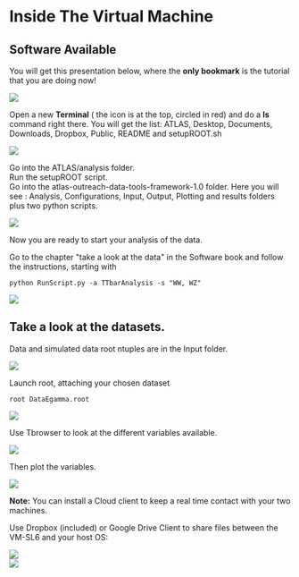 # Inside The Virtual Machine


## Software Available

You will get this presentation below, where the **only bookmark** is the tutorial that you are doing now! 

![](NewPictures/VMrunning.jpg)

Open a new **Terminal** ( the icon is at the top, circled in red) and do a **ls**  command right there. You will get the list: ATLAS, Desktop, Documents, Downloads, Dropbox, Public, README and setupROOT.sh


![](NewPictures/terminal_ls.jpg)

Go into the ATLAS/analysis folder.  
Run the setupROOT script.  
Go into the atlas-outreach-data-tools-framework-1.0 folder.
Here you will see : Analysis, Configurations, Input, Output, Plotting and results folders plus two python scripts.  

![](NewPictures/terminal.jpg)

Now you are ready to start your analysis of the data.

Go to the chapter "take a look at the data" in the Software book
and follow the instructions, starting with 

    python RunScript.py -a TTbarAnalysis -s "WW, WZ"


                
![](NewPictures/RunScript.jpg)


## Take a look at the datasets.

Data and simulated data root ntuples are in the Input folder.

![](NewPictures/InputFolder.jpg)

Launch root, attaching your chosen dataset

    root DataEgamma.root

![](NewPictures/LaunchROOT.jpg)

Use Tbrowser to look at the different variables available.

![](NewPictures/DataEgamma.jpg)

Then plot the variables.

![](NewPictures/Lep_pt.jpg)


**Note:** You can install a Cloud client to keep a real time contact with your two machines.

   Use Dropbox (included) or Google Drive Client to share files between the VM-SL6 and your host OS:
    
 
![](./pictures/Screenshot_2015-02-03_16.32.37.png)    
    ![](./pictures/Screenshot_2015-02-03_16.34.04.png)
   

